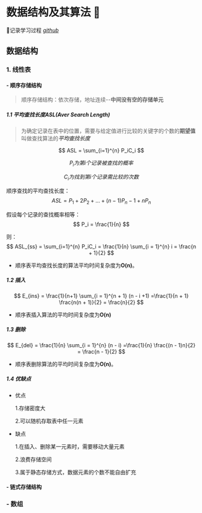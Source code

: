 
# 数据结构及其算法 👋

🔗记录学习过程 *[github](https://github.com/Hidtly/data-structure-algorithm)*

## 数据结构

### 1. 线性表

#### - 顺序存储结构
  
 >顺序存储结构：依次存储，地址连续--**中间没有空的存储单元**

##### 1.1 平均查找长度ASL(Aver Search Length)

>为确定记录在表中的位置，需要与给定值进行比较的关键字的个数的**期望值**叫做查找算法的***平均查找长度***

$$ ASL = \sum_{i=1}^{n} P_iC_i $$

$$    P_i为第i个记录被查找的概率 $$

$$    C_i为找到第i个记录需比较的次数 $$

顺序查找的平均查找长度：
$$
ASL = P_1 + 2P_2+...+(n-1)P_n-1+nP_n
$$

假设每个记录的查找概率相等：
$$
P_i = \frac{1}{n}
$$

则：
$$
    ASL_{ss} = \sum_{i=1}^{n} P_iC_i = \frac{1}{n} \sum_{i = 1}^{n} i = \frac{n + 1}{2}
$$

- 顺序表平均查找长度的算法平均时间复杂度为**O(n)**。

##### 1.2 插入

$$
    E_{ins} = \frac{1}{n+1} \sum_{i = 1}^{n + 1} (n - i +1) =\frac{1}{n + 1} \frac{n(n + 1)}{2} = \frac{n}{2}
$$

- 顺序表插入算法的平均时间复杂度为**O(n)**

##### 1.3 删除

$$
    E_{del} = \frac{1}{n} \sum_{i = 1}^{n} (n - i) =\frac{1}{n} \frac{(n - 1)n}{2} = \frac{n - 1}{2}
$$

- 顺序表删除算法的平均时间复杂度为**O(n)**。

##### 1.4 优缺点

- 优点

  1.存储密度大

  2.可以随机存取表中任一元素

- 缺点
  
  1.在插入、删除某一元素时，需要移动大量元素

  2.浪费存储空间
  
  3.属于静态存储方式，数据元素的个数不能自由扩充

#### - 链式存储结构

### - 数组
